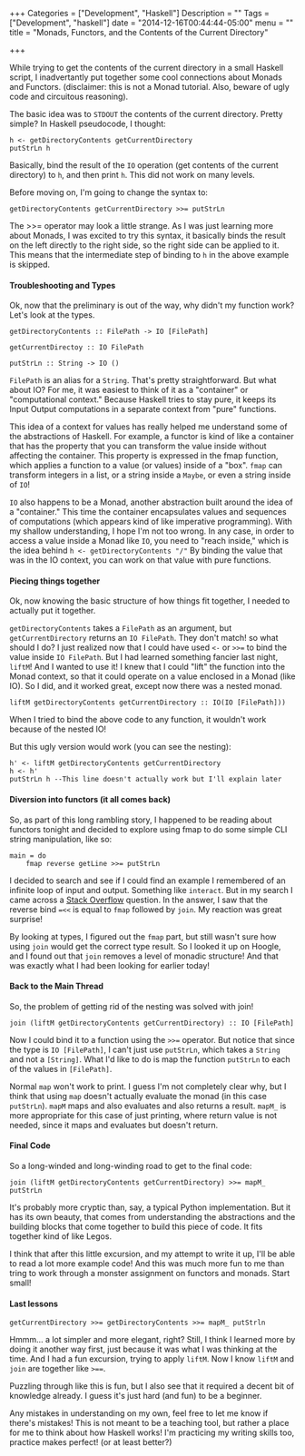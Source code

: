 +++
Categories = ["Development", "Haskell"]
Description = ""
Tags = ["Development", "haskell"]
date = "2014-12-16T00:44:44-05:00"
menu = ""
title = "Monads, Functors, and the Contents of the Current Directory"

+++

While trying to get the contents of the current directory in a small Haskell script, I inadvertantly put together some cool connections about Monads and Functors. (disclaimer: this is not a Monad tutorial. Also, beware of ugly code and circuitous reasoning).

The basic idea was to `STDOUT` the contents of the current directory. Pretty simple? In Haskell pseudocode, I thought:

```
h <- getDirectoryContents getCurrentDirectory
putStrLn h
```

Basically, bind the result of the `IO` operation (get contents of the current directory) to `h`, and then print `h`. This did not work on many levels.

Before moving on, I'm going to change the syntax to:

```
getDirectoryContents getCurrentDirectory >>= putStrLn
```

The >>= operator may look a little strange. As I was just learning more about Monads, I was excited to try this syntax, it basically binds the result on the left directly to the right side, so the right side can be applied to it. This means that the intermediate step of binding to `h` in the above example is skipped.


#### Troubleshooting and Types

Ok, now that the preliminary is out of the way, why didn't my function work? Let's look at the types.

```
getDirectoryContents :: FilePath -> IO [FilePath]

getCurrentDirectoy :: IO FilePath

putStrLn :: String -> IO ()
```

`FilePath` is an alias for a `String`. That's pretty straightforward. But what about IO? For me, it was easiest to think of it as a "container" or "computational context." Because Haskell tries to stay pure, it keeps its Input Output computations in a separate context from "pure" functions. 

This idea of a context for values has really helped me understand some of the abstractions of Haskell. For example, a functor is kind of like a container that has the property that you can transform the value inside without affecting the container. This property is expressed in the fmap function, which applies a function to a value (or values) inside of a "box". `fmap` can transform integers in a list, or a string inside a `Maybe`, or even a string inside of `IO`!

`IO` also happens to be a Monad, another abstraction built around the idea of a "container." This time the container encapsulates values and sequences of computations (which appears kind of like imperative programming). With my shallow understanding, I hope I'm not too wrong. In any case, in order to access a value inside a Monad like `IO`, you need to "reach inside," which is the idea behind `h <- getDirectoryContents "/"` By binding the value that was in the IO context, you can work on that value with pure functions.

#### Piecing things together

Ok, now knowing the basic structure of how things fit together, I needed to actually put it together.


`getDirectoryContents` takes a `FilePath` as an argument, but `getCurrentDirectory` returns an `IO FilePath`. They don't match! so what should I do? I just realized now that I could have used `<-` or `>>=` to bind the value inside `IO FilePath`. But I had learned something fancier last night, `liftM`! And I wanted to use it! I knew that I could "lift" the function into the Monad context, so that it could operate on a value enclosed in a Monad (like IO). So I did, and it worked great, except now there was a nested monad.

```
liftM getDirectoryContents getCurrentDirectory :: IO(IO [FilePath]))
```
When I tried to bind the above code to any function, it wouldn't work because of the nested IO!

But this ugly version would work (you can see the nesting):

```
h' <- liftM getDirectoryContents getCurrentDirectory
h <- h'
putStrLn h --This line doesn't actually work but I'll explain later
```


#### Diversion into functors (it all comes back)

So, as part of this long rambling story, I happened to be reading about functors tonight and decided to explore using fmap to do some simple CLI string manipulation, like so:

```
main = do
    fmap reverse getLine >>= putStrLn
```

I decided to search and see if I could find an example I remembered of an infinite loop of input and output. Something like `interact`. But in my search I came across a [Stack Overflow](http://stackoverflow.com/questions/5216473/why-doesnt-putstrln-getline-work) question. In the answer, I saw that the reverse bind `=<<` is equal to `fmap` followed by `join`. My reaction was great surprise!

By looking at types, I figured out the `fmap` part, but still wasn't sure how using `join` would get the correct type result. So I looked it up on Hoogle, and I found out that `join` removes a level of monadic structure! And that was exactly what I had been looking for earlier today!


#### Back to the Main Thread

So, the problem of getting rid of the nesting was solved with join!

```
join (liftM getDirectoryContents getCurrentDirectory) :: IO [FilePath]
```

Now I could bind it to a function using the `>>=` operator. But notice that since the type is `IO [FilePath]`, I can't just use `putStrLn`, which takes a `String` and not a `[String]`. What I'd like to do is map the function `putStrLn` to each of the values in `[FilePath]`.

Normal `map` won't work to print. I guess I'm not completely clear why, but I think that using `map` doesn't actually evaluate the monad (in this case `putStrLn`). `mapM` maps and also evaluates and also returns a result. `mapM_` is more appropriate for this case of just printing, where return value is not needed, since it maps and evaluates but doesn't return.

#### Final Code

So a long-winded and long-winding road to get to the final code:

```
join (liftM getDirectoryContents getCurrentDirectory) >>= mapM_ putStrLn
```

It's probably more cryptic than, say, a typical Python implementation. But it has its own beauty, that comes from understanding the abstractions and the building blocks that come together to build this piece of code. It fits together kind of like Legos.

I think that after this little excursion, and my attempt to write it up, I'll be able to read a lot more example code! And this was much more fun to me than tring to work through a monster assignment on functors and monads. Start small!


#### Last lessons

```
getCurrentDirectory >>= getDirectoryContents >>= mapM_ putStrln
```

Hmmm... a lot simpler and more elegant, right? Still, I think I learned more by doing it another way first, just because it was what I was thinking at the time. And I had a fun excursion, trying to apply `liftM`. Now I know `liftM` and `join` are together like `>==`.

Puzzling through like this is fun, but I also see that it required a decent bit of knowledge already. I guess it's just hard (and fun) to be a beginner.

Any mistakes in understanding on my own, feel free to let me know if there's mistakes! This is not meant to be a teaching tool, but rather a place for me to think about how Haskell works! I'm practicing my writing skills too, practice makes perfect! (or at least better?)
